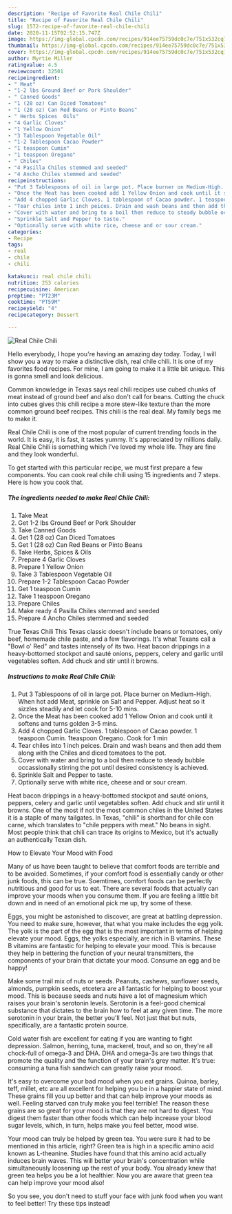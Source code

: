 ```yaml
---
description: "Recipe of Favorite Real Chile Chili"
title: "Recipe of Favorite Real Chile Chili"
slug: 1572-recipe-of-favorite-real-chile-chili
date: 2020-11-15T02:52:15.747Z
image: https://img-global.cpcdn.com/recipes/914ee75759dc0c7e/751x532cq70/real-chile-chili-recipe-main-photo.jpg
thumbnail: https://img-global.cpcdn.com/recipes/914ee75759dc0c7e/751x532cq70/real-chile-chili-recipe-main-photo.jpg
cover: https://img-global.cpcdn.com/recipes/914ee75759dc0c7e/751x532cq70/real-chile-chili-recipe-main-photo.jpg
author: Myrtie Miller
ratingvalue: 4.5
reviewcount: 32501
recipeingredient:
- " Meat"
- "1-2 lbs Ground Beef or Pork Shoulder"
- " Canned Goods"
- "1 (28 oz) Can Diced Tomatoes"
- "1 (28 oz) Can Red Beans or Pinto Beans"
- " Herbs Spices  Oils"
- "4 Garlic Cloves"
- "1 Yellow Onion"
- "3 Tablespoon Vegetable Oil"
- "1-2 Tablespoon Cacao Powder"
- "1 teaspoon Cumin"
- "1 teaspoon Oregano"
- " Chiles"
- "4 Pasilla Chiles stemmed and seeded"
- "4 Ancho Chiles stemmed and seeded"
recipeinstructions:
- "Put 3 Tablespoons of oil in large pot. Place burner on Medium-High. When hot add Meat, sprinkle on Salt and Pepper. Adjust heat so it sizzles steadily and let cook for 5-10 mins."
- "Once the Meat has been cooked add 1 Yellow Onion and cook until it softens and turns golden 3-5 mins."
- "Add 4 chopped Garlic Cloves. 1 tablespoon of Cacao powder. 1 teaspoon Cumin. 1teaspoon Oregano. Cook for 1 min"
- "Tear chiles into 1 inch peices. Drain and wash beans and then add them along with the Chiles and diced tomatoes to the pot."
- "Cover with water and bring to a boil then reduce to steady bubble occassionally stirring the pot until desired consistency is achieved."
- "Sprinkle Salt and Pepper to taste."
- "Optionally serve with white rice, cheese and or sour cream."
categories:
- Recipe
tags:
- real
- chile
- chili

katakunci: real chile chili 
nutrition: 253 calories
recipecuisine: American
preptime: "PT23M"
cooktime: "PT59M"
recipeyield: "4"
recipecategory: Dessert

---
```



![Real Chile Chili](https://img-global.cpcdn.com/recipes/914ee75759dc0c7e/751x532cq70/real-chile-chili-recipe-main-photo.jpg)

Hello everybody, I hope you're having an amazing day today. Today, I will show you a way to make a distinctive dish, real chile chili. It is one of my favorites food recipes. For mine, I am going to make it a little bit unique. This is gonna smell and look delicious.

Common knowledge in Texas says real chili recipes use cubed chunks of meat instead of ground beef and also don&#39;t call for beans. Cutting the chuck into cubes gives this chili recipe a more stew-like texture than the more common ground beef recipes. This chili is the real deal. My family begs me to make it.

Real Chile Chili is one of the most popular of current trending foods in the world. It is easy, it is fast, it tastes yummy. It's appreciated by millions daily. Real Chile Chili is something which I've loved my whole life. They are fine and they look wonderful.


To get started with this particular recipe, we must first prepare a few components. You can cook real chile chili using 15 ingredients and 7 steps. Here is how you cook that.

<!--inarticleads1-->

##### The ingredients needed to make Real Chile Chili:

1. Take  Meat
1. Get 1-2 lbs Ground Beef or Pork Shoulder
1. Take  Canned Goods
1. Get 1 (28 oz) Can Diced Tomatoes
1. Get 1 (28 oz) Can Red Beans or Pinto Beans
1. Take  Herbs, Spices &amp; Oils
1. Prepare 4 Garlic Cloves
1. Prepare 1 Yellow Onion
1. Take 3 Tablespoon Vegetable Oil
1. Prepare 1-2 Tablespoon Cacao Powder
1. Get 1 teaspoon Cumin
1. Take 1 teaspoon Oregano
1. Prepare  Chiles
1. Make ready 4 Pasilla Chiles stemmed and seeded
1. Prepare 4 Ancho Chiles stemmed and seeded


True Texas Chili This Texas classic doesn&#39;t include beans or tomatoes, only beef, homemade chile paste, and a few flavorings. It&#39;s what Texans call a &#34;Bowl o&#39; Red&#34; and tastes intensely of its two. Heat bacon drippings in a heavy-bottomed stockpot and sauté onions, peppers, celery and garlic until vegetables soften. Add chuck and stir until it browns. 

<!--inarticleads2-->

##### Instructions to make Real Chile Chili:

1. Put 3 Tablespoons of oil in large pot. Place burner on Medium-High. When hot add Meat, sprinkle on Salt and Pepper. Adjust heat so it sizzles steadily and let cook for 5-10 mins.
1. Once the Meat has been cooked add 1 Yellow Onion and cook until it softens and turns golden 3-5 mins.
1. Add 4 chopped Garlic Cloves. 1 tablespoon of Cacao powder. 1 teaspoon Cumin. 1teaspoon Oregano. Cook for 1 min
1. Tear chiles into 1 inch peices. Drain and wash beans and then add them along with the Chiles and diced tomatoes to the pot.
1. Cover with water and bring to a boil then reduce to steady bubble occassionally stirring the pot until desired consistency is achieved.
1. Sprinkle Salt and Pepper to taste.
1. Optionally serve with white rice, cheese and or sour cream.


Heat bacon drippings in a heavy-bottomed stockpot and sauté onions, peppers, celery and garlic until vegetables soften. Add chuck and stir until it browns. One of the most if not the most common chiles in the United States it is a staple of many tailgates. In Texas, &#34;chili&#34; is shorthand for chile con carne, which translates to &#34;chile peppers with meat.&#34; No beans in sight. Most people think that chili can trace its origins to Mexico, but it&#39;s actually an authentically Texan dish. 

How to Elevate Your Mood with Food


Many of us have been taught to believe that comfort foods are terrible and to be avoided. Sometimes, if your comfort food is essentially candy or other junk foods, this can be true. Soemtimes, comfort foods can be perfectly nutritious and good for us to eat. There are several foods that actually can improve your moods when you consume them. If you are feeling a little bit down and in need of an emotional pick me up, try some of these.

Eggs, you might be astonished to discover, are great at battling depression. You need to make sure, however, that what you make includes the egg yolk. The yolk is the part of the egg that is the most important in terms of helping elevate your mood. Eggs, the yolks especially, are rich in B vitamins. These B vitamins are fantastic for helping to elevate your mood. This is because they help in bettering the function of your neural transmitters, the components of your brain that dictate your mood. Consume an egg and be happy!

Make some trail mix of nuts or seeds. Peanuts, cashews, sunflower seeds, almonds, pumpkin seeds, etcetera are all fantastic for helping to boost your mood. This is because seeds and nuts have a lot of magnesium which raises your brain's serotonin levels. Serotonin is a feel-good chemical substance that dictates to the brain how to feel at any given time. The more serotonin in your brain, the better you'll feel. Not just that but nuts, specifically, are a fantastic protein source.

Cold water fish are excellent for eating if you are wanting to fight depression. Salmon, herring, tuna, mackerel, trout, and so on, they're all chock-full of omega-3 and DHA. DHA and omega-3s are two things that promote the quality and the function of your brain's grey matter. It's true: consuming a tuna fish sandwich can greatly raise your mood. 

It's easy to overcome your bad mood when you eat grains. Quinoa, barley, teff, millet, etc are all excellent for helping you be in a happier state of mind. These grains fill you up better and that can help improve your moods as well. Feeling starved can truly make you feel terrible! The reason these grains are so great for your mood is that they are not hard to digest. You digest them faster than other foods which can help increase your blood sugar levels, which, in turn, helps make you feel better, mood wise.

Your mood can truly be helped by green tea. You were sure it had to be mentioned in this article, right? Green tea is high in a specific amino acid known as L-theanine. Studies have found that this amino acid actually induces brain waves. This will better your brain's concentration while simultaneously loosening up the rest of your body. You already knew that green tea helps you be a lot healthier. Now you are aware that green tea can help improve your mood also!

So you see, you don't need to stuff your face with junk food when you want to feel better! Try  these tips  instead!

